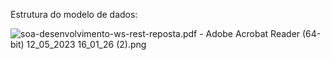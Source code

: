










Estrutura do modelo de dados:

![soa-desenvolvimento-ws-rest-reposta.pdf - Adobe Acrobat Reader (64-bit) 12_05_2023 16_01_26 (2).png](..%2F..%2F..%2F..%2F..%2FVideos%2FCaptures%2Fsoa-desenvolvimento-ws-rest-reposta.pdf%20-%20Adobe%20Acrobat%20Reader%20%2864-bit%29%2012_05_2023%2016_01_26%20%282%29.png)